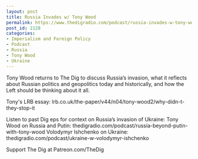 ```yaml
---
layout: post
title: Russia Invades w/ Tony Wood
permalink: https://www.thedigradio.com/podcast/russia-invades-w-tony-wood/index.html
post_id: 2128
categories: 
- Imperialism and Foreign Policy
- Podcast
- Russia
- Tony Wood
- Ukraine
---
```


Tony Wood returns to The Dig to discuss Russia’s invasion, what it reflects about Russian politics and geopolitics today and historically, and how the Left should be thinking about it all.

Tony's LRB essay: lrb.co.uk/the-paper/v44/n04/tony-wood2/why-didn-t-they-stop-it

Listen to past Dig eps for context on Russia’s invasion of Ukraine:
Tony Wood on Russia and Putin: thedigradio.com/podcast/russia-beyond-putin-with-tony-wood
Volodymyr Ishchenko on Ukraine: thedigradio.com/podcast/ukraine-w-volodymyr-ishchenko

Support The Dig at Patreon.com/TheDig